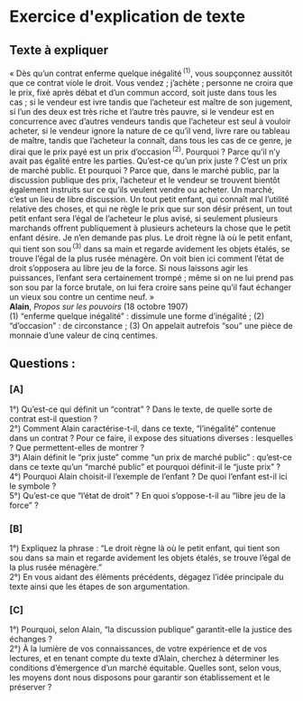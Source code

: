 # Exercice d'explication de texte

## Texte à expliquer

« Dès qu’un contrat enferme quelque inégalité&#x202F;<sup>(1)</sup>, vous soupçonnez aussitôt que ce contrat viole le droit. Vous vendez ; j’achète ; personne ne croira que le prix, fixé après débat et d’un commun accord, soit juste dans tous les cas ; si le vendeur est ivre tandis que l’acheteur est maître de son jugement, si l’un des deux est très riche et l’autre très pauvre, si le vendeur est en concurrence avec d’autres vendeurs tandis que l’acheteur est seul à vouloir acheter, si le vendeur ignore la nature de ce qu’il vend, livre rare ou tableau de maître, tandis que l’acheteur la connaît, dans tous les cas de ce genre, je dirai que le prix payé est un prix d’occasion&#x202F;<sup>(2)</sup>. Pourquoi ? Parce qu’il n’y avait pas égalité entre les parties. Qu’est-ce qu’un prix juste ? C’est un prix de marché public. Et pourquoi ? Parce que, dans le marché public, par la discussion publique des prix, l’acheteur et le vendeur se trouvent bientôt également instruits sur ce qu’ils veulent vendre ou acheter. Un marché, c’est un lieu de libre discussion. Un tout petit enfant, qui connaît mal l’utilité relative des choses, et qui ne règle le prix que sur son désir présent, un tout petit enfant sera l’égal de l’acheteur le plus avisé, si seulement plusieurs marchands offrent publiquement à plusieurs acheteurs la chose que le petit enfant désire. Je n’en demande pas plus. Le droit règne là où le petit enfant, qui tient son sou&#x202F;<sup>(3)</sup> dans sa main et regarde avidement les objets étalés, se trouve l’égal de la plus rusée ménagère. On voit bien ici comment l’état de droit s’opposera au libre jeu de la force. Si nous laissons agir les puissances, l’enfant sera certainement trompé ; même si on ne lui prend pas son sou par la force brutale, on lui fera croire sans peine qu’il faut échanger un vieux sou contre un centime neuf. »  
**Alain**, *Propos sur les pouvoirs* (18 octobre 1907)  
(1) “enferme quelque inégalité” : dissimule une forme d’inégalité ; (2) “d’occasion” : de circonstance ; (3) On appelait autrefois “sou” une pièce de monnaie d’une valeur de cinq centimes.  

## Questions :

### [A]

1°) Qu’est-ce qui définit un “contrat” ? Dans le texte, de quelle sorte de contrat est-il question ?  
2°) Comment Alain caractérise-t-il, dans ce texte, “l’inégalité” contenue dans un contrat ? Pour ce faire, il expose des situations diverses : lesquelles ? Que permettent-elles de montrer ?  
3°) Alain définit le “prix juste” comme “un prix de marché public” : qu’est-ce dans ce texte qu’un “marché public” et pourquoi définit-il le “juste prix” ?  
4°) Pourquoi Alain choisit-il l’exemple de l’enfant ? De quoi l’enfant est-il ici le symbole ?  
5°) Qu’est-ce que “l’état de droit” ? En quoi s’oppose-t-il au “libre jeu de la force” ?  

### [B]

1°) Expliquez la phrase : “Le droit règne là où le petit enfant, qui tient son sou dans sa main et regarde avidement les objets étalés, se trouve l’égal de la plus rusée ménagère.”  
2°) En vous aidant des éléments précédents, dégagez l’idée principale du texte ainsi que les étapes de son argumentation.  

### [C]

1°) Pourquoi, selon Alain, “la discussion publique” garantit-elle la justice des échanges ?  
2°) À la lumière de vos connaissances, de votre expérience et de vos lectures, et en tenant compte du texte d’Alain, cherchez à déterminer les conditions d’émergence d’un marché équitable. Quelles sont, selon vous, les moyens dont nous disposons pour garantir son établissement et le préserver ?